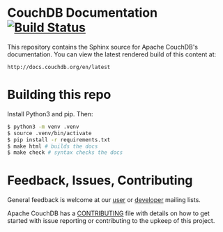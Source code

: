 # CouchDB Documentation [![Build Status](https://travis-ci.org/apache/couchdb-documentation.svg?branch=master)](https://travis-ci.org/apache/couchdb-documentation)

This repository contains the Sphinx source for Apache CouchDB's documentation.
You can view the latest rendered build of this content at:

    http://docs.couchdb.org/en/latest

# Building this repo

Install Python3 and pip. Then:

```sh
$ python3 -m venv .venv
$ source .venv/bin/activate
$ pip install -r requirements.txt
$ make html # builds the docs
$ make check # syntax checks the docs
```

# Feedback, Issues, Contributing

General feedback is welcome at our [user][1] or [developer][2] mailing lists.

Apache CouchDB has a [CONTRIBUTING][3] file with details on how to get started
with issue reporting or contributing to the upkeep of this project.

[1]: http://mail-archives.apache.org/mod_mbox/couchdb-user/
[2]: http://mail-archives.apache.org/mod_mbox/couchdb-dev/
[3]: https://github.com/apache/couchdb/blob/main/CONTRIBUTING.md



